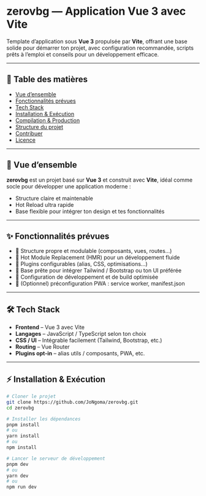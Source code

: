 # zerovbg — Application Vue 3 avec Vite

Template d’application sous **Vue 3** propulsée par **Vite**, offrant une base solide pour démarrer ton projet, avec configuration recommandée, scripts prêts à l’emploi et conseils pour un développement efficace.

---

## 📖 Table des matières

- [Vue d’ensemble](#vue-densemble)  
- [Fonctionnalités prévues](#fonctionnalités-prévues)  
- [Tech Stack](#tech-stack)  
- [Installation & Exécution](#installation--exécution)  
- [Compilation & Production](#compilation--production)  
- [Structure du projet](#structure-du-projet)  
- [Contribuer](#contribuer)  
- [Licence](#licence)  

---

## 🚀 Vue d’ensemble

**zerovbg** est un projet basé sur **Vue 3** et construit avec **Vite**, idéal comme socle pour développer une application moderne :  
- Structure claire et maintenable  
- Hot Reload ultra rapide  
- Base flexible pour intégrer ton design et tes fonctionnalités  

---

## ✨ Fonctionnalités prévues

- 🔹 Structure propre et modulable (composants, vues, routes…)  
- 🔹 Hot Module Replacement (HMR) pour un développement fluide  
- 🔹 Plugins configurables (alias, CSS, optimisations…)  
- 🔹 Base prête pour intégrer Tailwind / Bootstrap ou ton UI préférée  
- 🔹 Configuration de développement et de build optimisée  
- 🔹 (Optionnel) préconfiguration PWA : service worker, manifest.json  

---

## 🛠️ Tech Stack

- **Frontend** – Vue 3 avec Vite  
- **Langages** – JavaScript / TypeScript selon ton choix  
- **CSS / UI** – Intégrable facilement (Tailwind, Bootstrap, etc.)  
- **Routing** – Vue Router  
- **Plugins opt-in** – alias utils / composants, PWA, etc.  

---

## ⚡ Installation & Exécution

```bash
# Cloner le projet
git clone https://github.com/JoNgoma/zerovbg.git
cd zerovbg

# Installer les dépendances
pnpm install
# ou
yarn install
# ou
npm install

# Lancer le serveur de développement
pnpm dev
# ou
yarn dev
# ou
npm run dev
